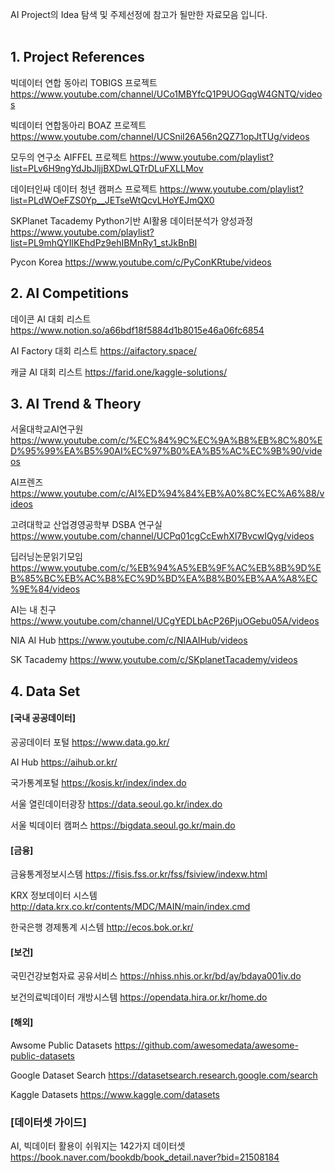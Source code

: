 AI Project의 Idea 탐색 및 주제선정에 참고가 될만한 자료모음 입니다. <br/> <br/>

## 1. Project References
빅데이터 연합 동아리 TOBIGS 프로젝트
https://www.youtube.com/channel/UCo1MBYfcQ1P9UOGqgW4GNTQ/videos

빅데이터 연합동아리 BOAZ 프로젝트
https://www.youtube.com/channel/UCSniI26A56n2QZ71opJtTUg/videos

모두의 연구소 AIFFEL 프로젝트
https://www.youtube.com/playlist?list=PLv6H9ngYdJbJljjBXDwLQTrDLuFXLLMov

데이터인싸 데이터 청년 캠퍼스 프로젝트
https://www.youtube.com/playlist?list=PLdWOeFZS0Yp__JETseWtQcvLHoYEJmQX0

SKPlanet Tacademy Python기반 AI활용 데이터분석가 양성과정
https://www.youtube.com/playlist?list=PL9mhQYIlKEhdPz9ehIBMnRy1_stJkBnBI

Pycon Korea
https://www.youtube.com/c/PyConKRtube/videos


## 2. AI Competitions
데이콘 AI 대회 리스트
https://www.notion.so/a66bdf18f5884d1b8015e46a06fc6854

AI Factory 대회 리스트
https://aifactory.space/

캐글 AI 대회 리스트
https://farid.one/kaggle-solutions/

## 3. AI Trend & Theory
서울대학교AI연구원
https://www.youtube.com/c/%EC%84%9C%EC%9A%B8%EB%8C%80%ED%95%99%EA%B5%90AI%EC%97%B0%EA%B5%AC%EC%9B%90/videos

AI프렌즈
https://www.youtube.com/c/AI%ED%94%84%EB%A0%8C%EC%A6%88/videos

고려대학교 산업경영공학부 DSBA 연구실
https://www.youtube.com/channel/UCPq01cgCcEwhXl7BvcwIQyg/videos

딥러닝논문읽기모임
https://www.youtube.com/c/%EB%94%A5%EB%9F%AC%EB%8B%9D%EB%85%BC%EB%AC%B8%EC%9D%BD%EA%B8%B0%EB%AA%A8%EC%9E%84/videos

AI는 내 친구
https://www.youtube.com/channel/UCgYEDLbAcP26PjuOGebu05A/videos

NIA AI Hub
https://www.youtube.com/c/NIAAIHub/videos

SK Tacademy
https://www.youtube.com/c/SKplanetTacademy/videos

## 4. Data Set
#### [국내 공공데이터]
공공데이터 포털
https://www.data.go.kr/

AI Hub
https://aihub.or.kr/

국가통계포털
https://kosis.kr/index/index.do

서울 열린데이터광장
https://data.seoul.go.kr/index.do

서울 빅데이터 캠퍼스
https://bigdata.seoul.go.kr/main.do

#### [금융]
금융통계정보시스템
https://fisis.fss.or.kr/fss/fsiview/indexw.html

KRX 정보데이터 시스템
http://data.krx.co.kr/contents/MDC/MAIN/main/index.cmd

한국은행 경제통계 시스템
http://ecos.bok.or.kr/

#### [보건]
국민건강보험자료 공유서비스
https://nhiss.nhis.or.kr/bd/ay/bdaya001iv.do

보건의료빅데이터 개방시스템
https://opendata.hira.or.kr/home.do

#### [해외]
Awsome Public Datasets
https://github.com/awesomedata/awesome-public-datasets

Google Dataset Search
https://datasetsearch.research.google.com/search

Kaggle Datasets
https://www.kaggle.com/datasets

### [데이터셋 가이드]
AI, 빅데이터 활용이 쉬워지는 142가지 데이터셋
https://book.naver.com/bookdb/book_detail.naver?bid=21508184
